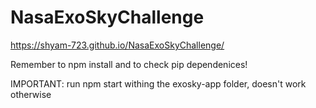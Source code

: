 # NasaExoSkyChallenge

https://shyam-723.github.io/NasaExoSkyChallenge/

Remember to npm install and to check pip dependenices! 

IMPORTANT:
run npm start withing the exosky-app folder, doesn't work otherwise
